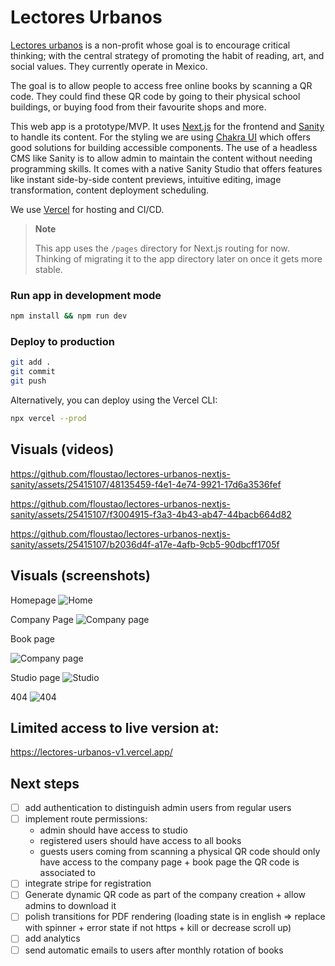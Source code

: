 # Lectores Urbanos

[Lectores urbanos](https://lectoresurbanos.com/) is a non-profit whose goal is to encourage critical thinking; with the central strategy of promoting the habit of reading, art, and social values. They currently operate in Mexico.

The goal is to allow people to access free online books by scanning a QR code. They could find these QR code by going to their physical school buildings, or buying food from their favourite shops and more.

This web app is a prototype/MVP. It uses [Next.js](https://nextjs.org) for the frontend and [Sanity](https://www.sanity.io/) to handle its content. For the styling we are using [Chakra UI](https://chakra-ui.com) which offers good solutions for building accessible components.
The use of a headless CMS like Sanity is to allow admin to maintain the content without needing programming skills.
It comes with a native Sanity Studio that offers features like instant side-by-side content previews, intuitive editing, image transformation, content deployment scheduling.

We use [Vercel](https://vercel.com) for hosting and CI/CD.

> **Note**
>
> This app uses the `/pages` directory for Next.js routing for now. Thinking of migrating it to the app directory later on once it gets more stable.

### Run app in development mode

```bash
npm install && npm run dev
```

### Deploy to production

```bash
git add .
git commit
git push
```

Alternatively, you can deploy using the Vercel CLI:

```bash
npx vercel --prod
```

## Visuals (videos)


https://github.com/floustao/lectores-urbanos-nextjs-sanity/assets/25415107/48135459-f4e1-4e74-9921-17d6a3536fef



https://github.com/floustao/lectores-urbanos-nextjs-sanity/assets/25415107/f3004915-f3a3-4b43-ab47-44bacb664d82



https://github.com/floustao/lectores-urbanos-nextjs-sanity/assets/25415107/b2036d4f-a17e-4afb-9cb5-90dbcff1705f




## Visuals (screenshots)
Homepage
![Home](https://github.com/floustao/lectores-urbanos-nextjs-sanity/assets/25415107/3645f162-c0fd-4407-80b4-ebbb6646c441)

Company Page
![Company page](https://github.com/floustao/lectores-urbanos-nextjs-sanity/assets/25415107/dfbea9d0-192b-450a-b601-089915e1c78b)

Book page

![Company page](https://github.com/floustao/lectores-urbanos-nextjs-sanity/assets/25415107/26ac48c7-c857-45d0-a7ff-2749c4b5f017)


Studio page
![Studio](https://github.com/floustao/lectores-urbanos-nextjs-sanity/assets/25415107/a766fd08-8707-4495-b8c0-d748217ef38b)

404
![404](https://github.com/floustao/lectores-urbanos-nextjs-sanity/assets/25415107/214b0a4a-c378-45ec-bcb0-05f64fd1e566)



## Limited access to live version at:

https://lectores-urbanos-v1.vercel.app/

## Next steps
- [ ] add authentication to distinguish admin users from regular users
- [ ] implement route permissions:
  - admin should have access to studio
  - registered users should have access to all books
  - guests users coming from scanning a physical QR code should only have access to the company page + book page the QR code is associated to
- [ ] integrate stripe for registration
- [ ] Generate dynamic QR code as part of the company creation + allow admins to download it
- [ ] polish transitions for PDF rendering (loading state is in english => replace with spinner + error state if not https + kill or decrease scroll up)
- [ ] add analytics
- [ ] send automatic emails to users after monthly rotation of books
